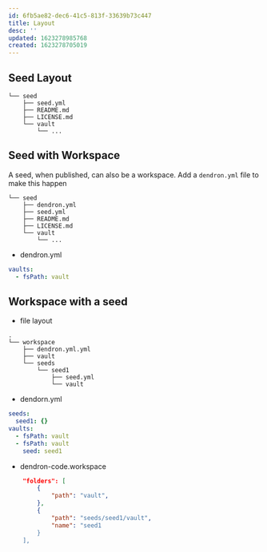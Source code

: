 ```yaml
---
id: 6fb5ae82-dec6-41c5-813f-33639b73c447
title: Layout
desc: ''
updated: 1623278985768
created: 1623278705019
---
```


## Seed Layout
```
└── seed
    ├── seed.yml
    ├── README.md
    ├── LICENSE.md
    └── vault
        └── ...
```

## Seed with Workspace 

A seed, when published, can also be a workspace. Add a `dendron.yml` file to make this happen

```
└── seed
    ├── dendron.yml
    ├── seed.yml
    ├── README.md
    ├── LICENSE.md
    └── vault
        └── ...
```

- dendron.yml
```yml
vaults:
  - fsPath: vault
```


## Workspace with a seed

- file layout
```
.
└── workspace
    ├── dendron.yml.yml
    ├── vault
    └── seeds
        └── seed1
            ├── seed.yml
            └── vault
```

- dendorn.yml

```yml
seeds:
  seed1: {}
vaults:
  - fsPath: vault
  - fsPath: vault
    seed: seed1
```

- dendron-code.workspace
```json
    "folders": [
        {
            "path": "vault",
        },
        {
            "path": "seeds/seed1/vault",
            "name": "seed1
        }
    ],
```
